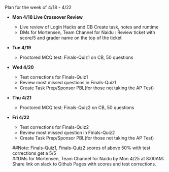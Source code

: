 Plan for the week of 4/18 - 4/22
* **Mon 4/18 Live Crossover Review**
  * Live review of Login Hacks and CB Create task, notes and runtime  
  * DMs for Mortensen, Team Channel for Naidu : Review ticket with score/5 and grader name on the top of the ticket  
* **Tue 4/19**
    * Proctored MCQ test: Finals-Quiz1 on CB, 50 questions  
* **Wed 4/20**
  * Test corrections for Finals-Quiz1    
  * Review most missed questions in Finals-Quiz1    
  * Create Task Prep/Sponsor PBL(for those not taking the AP Test)  
* **Thu 4/21**
    * Proctored MCQ test: Finals-Quiz2 on CB, 50 questions  
* **Fri 4/22**
  * Test corrections for Finals-Quiz2  
  * Review most missed question in Finals-Quiz2  
   * Create Task Prep/Sponsor PBL(for those not taking the AP Test)  

  
  ##Note: Finals-Quiz1, Finals-Quiz2 scores of above 50% with test corrections get a 5/5  
  ##DMs for Mortensen, Team Channel for Naidu by Mon 4/25 at 8:00AM: Share link on slack to Github Pages with scores and test corrections.  
